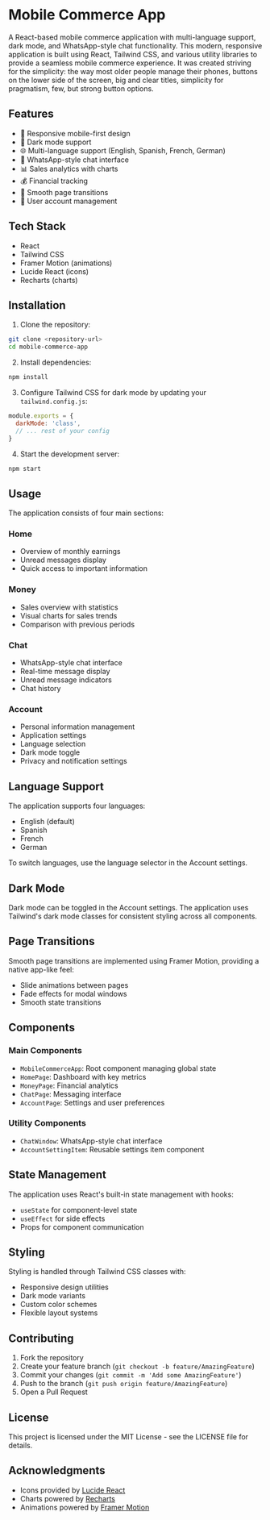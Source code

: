 # Mobile Commerce App

A React-based mobile commerce application with multi-language support, dark mode, and WhatsApp-style chat functionality. This modern, responsive application is built using React, Tailwind CSS, and various utility libraries to provide a seamless mobile commerce experience. It was created striving for the simplicity: the way most older people manage their phones, buttons on the lower side of the screen, big and clear titles, simplicity for pragmatism, few, but strong button options. 

## Features

- 📱 Responsive mobile-first design
- 🌙 Dark mode support
- 🌐 Multi-language support (English, Spanish, French, German)
- 💬 WhatsApp-style chat interface
- 📊 Sales analytics with charts
- 💰 Financial tracking
- 🔄 Smooth page transitions
- 👤 User account management

## Tech Stack

- React
- Tailwind CSS
- Framer Motion (animations)
- Lucide React (icons)
- Recharts (charts)

## Installation

1. Clone the repository:
```bash
git clone <repository-url>
cd mobile-commerce-app
```

2. Install dependencies:
```bash
npm install
```

3. Configure Tailwind CSS for dark mode by updating your `tailwind.config.js`:
```javascript
module.exports = {
  darkMode: 'class',
  // ... rest of your config
}
```

4. Start the development server:
```bash
npm start
```

## Usage

The application consists of four main sections:

### Home
- Overview of monthly earnings
- Unread messages display
- Quick access to important information

### Money
- Sales overview with statistics
- Visual charts for sales trends
- Comparison with previous periods

### Chat
- WhatsApp-style chat interface
- Real-time message display
- Unread message indicators
- Chat history

### Account
- Personal information management
- Application settings
- Language selection
- Dark mode toggle
- Privacy and notification settings

## Language Support

The application supports four languages:
- English (default)
- Spanish
- French
- German

To switch languages, use the language selector in the Account settings.

## Dark Mode

Dark mode can be toggled in the Account settings. The application uses Tailwind's dark mode classes for consistent styling across all components.

## Page Transitions

Smooth page transitions are implemented using Framer Motion, providing a native app-like feel:
- Slide animations between pages
- Fade effects for modal windows
- Smooth state transitions

## Components

### Main Components
- `MobileCommerceApp`: Root component managing global state
- `HomePage`: Dashboard with key metrics
- `MoneyPage`: Financial analytics
- `ChatPage`: Messaging interface
- `AccountPage`: Settings and user preferences

### Utility Components
- `ChatWindow`: WhatsApp-style chat interface
- `AccountSettingItem`: Reusable settings item component

## State Management

The application uses React's built-in state management with hooks:
- `useState` for component-level state
- `useEffect` for side effects
- Props for component communication

## Styling

Styling is handled through Tailwind CSS classes with:
- Responsive design utilities
- Dark mode variants
- Custom color schemes
- Flexible layout systems

## Contributing

1. Fork the repository
2. Create your feature branch (`git checkout -b feature/AmazingFeature`)
3. Commit your changes (`git commit -m 'Add some AmazingFeature'`)
4. Push to the branch (`git push origin feature/AmazingFeature`)
5. Open a Pull Request

## License

This project is licensed under the MIT License - see the LICENSE file for details.

## Acknowledgments

- Icons provided by [Lucide React](https://lucide.dev)
- Charts powered by [Recharts](https://recharts.org)
- Animations powered by [Framer Motion](https://www.framer.com/motion/)
